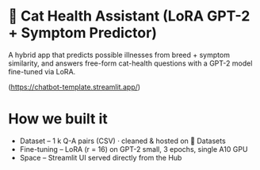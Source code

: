 # 🐾 Cat Health Assistant (LoRA GPT-2 + Symptom Predictor)
A hybrid app that predicts possible illnesses from breed + symptom similarity, and answers free-form cat-health questions with a GPT-2 model fine-tuned via LoRA.

(https://chatbot-template.streamlit.app/)

# How we built it
- Dataset – 1 k Q-A pairs (CSV) · cleaned & hosted on 🤗 Datasets
- Fine-tuning – LoRA (r = 16) on GPT-2 small, 3 epochs, single A10 GPU
- Space – Streamlit UI served directly from the Hub

  



